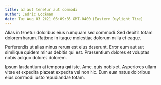 ```yaml
---
title: ad aut tenetur aut commodi
author: Cedric Lockman
date: Tue Aug 03 2021 06:09:35 GMT-0400 (Eastern Daylight Time)
---
```

Alias in tenetur doloribus eius numquam sed commodi. Sed debitis totam dolorem harum. Ratione in itaque molestiae dolorum nulla et eaque.

 Perferendis ut alias minus rerum est eius deserunt. Error eum aut aut similique quidem minus debitis qui est. Praesentium dolores et voluptas nobis ad quo dolores dolorem.

 Ipsum laudantium at tempora qui iste. Amet quis nobis et. Asperiores ullam vitae et expedita placeat expedita vel non hic. Eum eum natus doloribus eius commodi iusto repudiandae totam.
